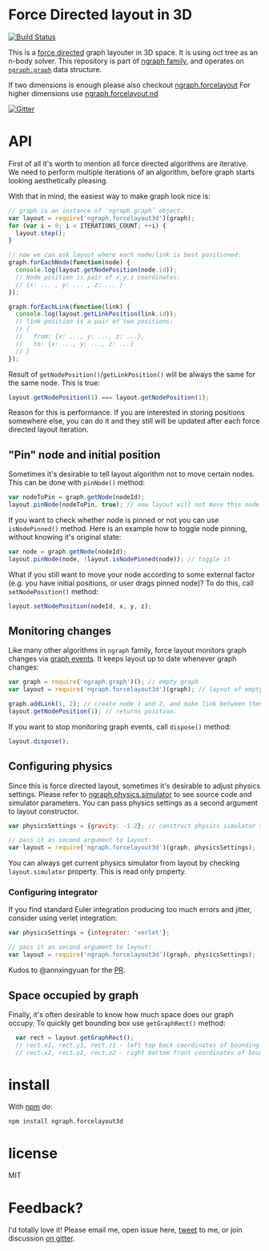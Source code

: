 Force Directed layout in 3D
==========================
[![Build Status](https://travis-ci.org/anvaka/ngraph.forcelayout3d.png?branch=master)](https://travis-ci.org/anvaka/ngraph.forcelayout3d)

This is a [force directed](http://en.wikipedia.org/wiki/Force-directed_graph_drawing)
graph layouter in 3D space. It is using oct tree as an n-body solver. This
repository is part of [ngraph family](https://github.com/anvaka/ngraph), and
operates on [`ngraph.graph`](https://github.com/anvaka/ngraph.graph) data structure.

If two dimensions is enough please also checkout [ngraph.forcelayout](https://github.com/anvaka/ngraph.forcelayout)
For higher dimensions use [ngraph.forcelayout.nd](https://github.com/anvaka/ngraph.forcelayout.nd)

[![Gitter](https://badges.gitter.im/Join%20Chat.svg)](https://gitter.im/anvaka/VivaGraphJS)

# API

First of all it's worth to mention all force directed algorithms are iterative.
We need to perform multiple iterations of an algorithm, before graph starts
looking aesthetically pleasing.

With that in mind, the easiest way to make graph look nice is:

``` js
// graph is an instance of `ngraph.graph` object.
var layout = require('ngraph.forcelayout3d')(graph);
for (var i = 0; i < ITERATIONS_COUNT; ++i) {
  layout.step();
}

// now we can ask layout where each node/link is best positioned:
graph.forEachNode(function(node) {
  console.log(layout.getNodePosition(node.id));
  // Node position is pair of x,y,z coordinates:
  // {x: ... , y: ... , z: ... }
});

graph.forEachLink(function(link) {
  console.log(layout.getLinkPosition(link.id));
  // link position is a pair of two positions:
  // {
  //   from: {x: ..., y: ..., z: ...},
  //   to: {x: ..., y: ..., z: ...}
  // }
});
```

Result of `getNodePosition()`/`getLinkPosition()` will be always the same for
the same node. This is true:

``` js
layout.getNodePosition(1) === layout.getNodePosition(1);
```

Reason for this is performance. If you are interested in storing positions
somewhere else, you can do it and they still will be updated after each force
directed layout iteration.

## "Pin" node and initial position

Sometimes it's desirable to tell layout algorithm not to move certain nodes.
This can be done with `pinNode()` method:

``` js
var nodeToPin = graph.getNode(nodeId);
layout.pinNode(nodeToPin, true); // now layout will not move this node
```

If you want to check whether node is pinned or not you can use `isNodePinned()`
method. Here is an example how to toggle node pinning, without knowing it's
original state:

``` js
var node = graph.getNode(nodeId);
layout.pinNode(node, !layout.isNodePinned(node)); // toggle it
```

What if you still want to move your node according to some external factor (e.g.
you have initial positions, or user drags pinned node)? To do this, call `setNodePosition()`
method:

``` js
layout.setNodePosition(nodeId, x, y, z);
```

## Monitoring changes

Like many other algorithms in `ngraph` family, force layout monitors graph changes
via [graph events](https://github.com/anvaka/ngraph.graph#listening-to-events).
It keeps layout up to date whenever graph changes:

``` js
var graph = require('ngraph.graph')(); // empty graph
var layout = require('ngraph.forcelayout3d')(graph); // layout of empty graph

graph.addLink(1, 2); // create node 1 and 2, and make link between them
layout.getNodePosition(1); // returns position.
```

If you want to stop monitoring graph events, call `dispose()` method:
``` js
layout.dispose();
```

## Configuring physics

Since this is force directed layout, sometimes it's desirable to adjust physics
settings. Please refer to [ngraph.physics.simulator](https://github.com/anvaka/ngraph.physics.simulator)
to see source code and simulator parameters. You can pass physics settings as a
second argument to layout constructor.

``` js
var physicsSettings = {gravity: -1.2}; // construct physics simulator settings

// pass it as second argument to layout:
var layout = require('ngraph.forcelayout3d')(graph, physicsSettings);
```

You can always get current physics simulator from layout by checking `layout.simulator`
property. This is read only property.


### Configuring integrator

If you find standard Euler integration producing too much errors and jitter,
consider using verlet integration:

``` js
var physicsSettings = {integrator: 'verlet'};

// pass it as second argument to layout:
var layout = require('ngraph.forcelayout3d')(graph, physicsSettings);
```

Kudos to @annxingyuan for the [PR](https://github.com/anvaka/ngraph.forcelayout3d/pull/1).


## Space occupied by graph

Finally, it's often desirable to know how much space does our graph occupy. To
quickly get bounding box use `getGraphRect()` method:

``` js
  var rect = layout.getGraphRect();
  // rect.x1, rect.y1, rect.z1 - left top back coordinates of bounding box
  // rect.x2, rect.y2, rect.z2 - right bottom front coordinates of bounding box
```

# install

With [npm](https://npmjs.org) do:

```
npm install ngraph.forcelayout3d
```

# license

MIT

# Feedback?

I'd totally love it! Please email me, open issue here, [tweet](https://twitter.com/anvaka)
to me, or join discussion [on gitter](https://gitter.im/anvaka/VivaGraphJS).
